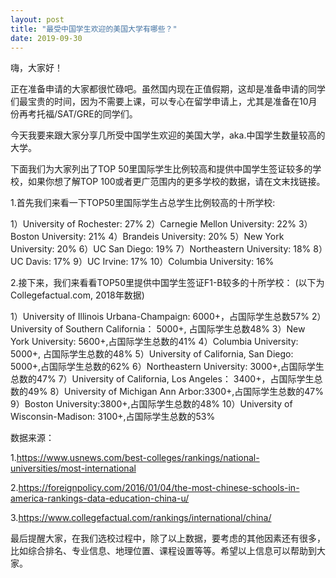 ```yaml
---
layout: post
title: "最受中国学生欢迎的美国大学有哪些？"
date: 2019-09-30
---
```


嗨，大家好！

正在准备申请的大家都很忙碌吧。虽然国内现在正值假期，这却是准备申请的同学们最宝贵的时间，因为不需要上课，可以专心在留学申请上，尤其是准备在10月份再考托福/SAT/GRE的同学们。

今天我要来跟大家分享几所受中国学生欢迎的美国大学，aka.中国学生数量较高的大学。

下面我们为大家列出了TOP 50里国际学生比例较高和提供中国学生签证较多的学校，如果你想了解TOP 100或者更广范围内的更多学校的数据，请在文末找链接。

1.首先我们来看一下TOP50里国际学生占总学生比例较高的十所学校:

1）University of Rochester: 27%
2）Carnegie Mellon University: 22%
3）Boston University: 21%
4）Brandeis University: 20%
5）New York University: 20%
6）UC San Diego: 19%
7）Northeastern University: 18%
8）UC Davis: 17%
9）UC Irvine: 17%
10）Columbia University: 16%

2.接下来，我们来看看TOP50里提供中国学生签证F1-B较多的十所学校：
(以下为Collegefactual.com, 2018年数据)

1）University of Illinois Urbana-Champaign: 6000+，占国际学生总数57%
2）University of Southern California： 5000+, 占国际学生总数48%
3）New York University: 5600+,占国际学生总数的41%
4）Columbia University: 5000+, 占国际学生总数的48%
5）University of California, San Diego: 5000+,占国际学生总数的62%
6）Northeastern University: 3000+,占国际学生总数的47%
7）University of California, Los Angeles： 3400+，占国际学生总数的49%
8）University of Michigan Ann Arbor:3300+,占国际学生总数的47%
9）Boston University:3800+,占国际学生总数的48%
10）University of Wisconsin-Madison: 3100+,占国际学生总数的53%


数据来源：

1.https://www.usnews.com/best-colleges/rankings/national-universities/most-international

2.https://foreignpolicy.com/2016/01/04/the-most-chinese-schools-in-america-rankings-data-education-china-u/

3.https://www.collegefactual.com/rankings/international/china/

最后提醒大家，在我们选校过程中，除了以上数据，要考虑的其他因素还有很多，比如综合排名、专业信息、地理位置、课程设置等等。希望以上信息可以帮助到大家。
